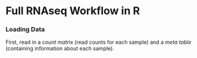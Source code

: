 # Full RNAseq Workflow in R
### Loading Data
First, read in a *count matrix* (read counts for each sample) and a *meta table* (containing information about each sample).
